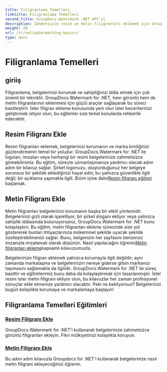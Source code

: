 ```yaml
---
title: Filigranlama Temelleri
linktitle: Filigranlama Temelleri
second_title: GroupDocs.Watermark .NET API'si
description: Zahmetsizce resim ve metin filigranları eklemek için GroupDocs.Watermark for .NET eğitimlerini keşfedin. Takip edilmesi kolay bu kılavuzlarla belgelerinizi koruyun.
weight: 20
url: /tr/net/watermarking-basics/
type: docs
---
```

# Filigranlama Temelleri

## giriiş
Filigranlama, belgelerinizi korumak ve sahipliğinizi iddia etmek için çok önemli bir tekniktir. GroupDocs.Watermark for .NET, hem görüntü hem de metin filigranlarının eklenmesi için güçlü araçlar sağlayarak bu süreci basitleştirir. İster filigran ekleme konusunda yeni olun ister becerilerinizi geliştirmek istiyor olun, bu eğitimler size temel konularda rehberlik edecektir.

## Resim Filigranı Ekle

Resim filigranları eklemek, belgelerinizi korumanın ve marka kimliğinizi güçlendirmenin temel bir yoludur. GroupDocs.Watermark for .NET ile logoları, imzaları veya herhangi bir resmi belgelerinize zahmetsizce gömebilirsiniz. Bu eğitim, süreçte uzmanlaşmanıza yardımcı olacak adım adım bir kılavuz sağlar. Şirket logonuzu, oluşturduğunuz her belgeye sorunsuz bir şekilde eklediğinizi hayal edin; bu yalnızca güvenlikle ilgili değil; bir açıklama yapmakla ilgili. Bizim içine dalın[Resim filigranı eğitimi](./add-image-watermark/) başlamak.

## Metin Filigranı Ekle

 Metin filigranları belgelerinizi korumanın başka bir etkili yöntemidir. Belgelerinizi gizli olarak işaretliyor, bir şirket sloganı ekliyor veya yalnızca sahiplik iddiasında bulunuyorsanız, GroupDocs.Watermark for .NET bunu kolaylaştırır. Bu eğitim, metin filigranları ekleme sürecinde size yol göstererek bunları ihtiyaçlarınıza mükemmel şekilde uyacak şekilde özelleştirebilmenizi sağlar. Bunu, belgenizin her sayfasını benzersiz imzanızla imzalamak olarak düşünün. Nasıl yapılacağını öğrenin[Metin filigranları ekleme](./add-text-watermark/)kapsamlı kılavuzumuzla.

Belgelerinize filigran eklemek yalnızca korumayla ilgili değildir; aynı zamanda markalaşma ve belgelerinizin nereye giderse gitsin markanızı taşımasını sağlamakla da ilgilidir. GroupDocs.Watermark for .NET ile süreç basittir ve eğitimlerimiz bunu daha da kolaylaştırmak için tasarlanmıştır. İster resim ister metin filigranı ekliyor olun, bu kılavuzlar her zaman profesyonel sonuçlar elde etmenize yardımcı olacaktır. Peki ne bekliyorsun? Belgelerinizi bugün kolaylıkla korumaya ve markalamaya başlayın!

## Filigranlama Temelleri Eğitimleri
### [Resim Filigranı Ekle](./add-image-watermark/)
GroupDocs.Watermark for .NET'i kullanarak belgelerinize zahmetsizce görüntü filigranları ekleyin. Fikri mülkiyetinizi kolaylıkla koruyun.
### [Metin Filigranı Ekle](./add-text-watermark/)
Bu adım adım kılavuzla Groupdocs for .NET'i kullanarak belgelerinize nasıl metin filigranı ekleyeceğinizi öğrenin.